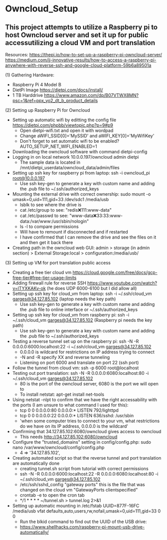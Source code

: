 # Owncloud_Setup

## This project attempts to utilize a Raspberry pi to host Owncloud server and set it up for public accessutilizing a cloud VM and port translation

Resources:
https://thepi.io/how-to-set-up-a-raspberry-pi-owncloud-server/
https://medium.com/jj-innovative-results/how-to-access-a-raspberry-pi-anywhere-with-reverse-ssh-and-google-cloud-platform-59b6a89501a

(1) Gathering Hardware:
- Raspberry Pi 4 Model B
- DietPi Image https://dietpi.com/docs/install/
- 1 TB Harddrive https://www.amazon.com/dp/B07VTWX8MN?psc=1&ref=ppx_yo2_dt_b_product_details

(2) Setting up Raspberry Pi for Owncloud 
- Setting up automatic wifi by editting the config file https://dietpi.com/phpbb/viewtopic.php?p=9#p9
  - Open dietpi-wifi.txt and open it with wordpad
  - Change aWIFI_SSID[0]='MySSID' and aWIFI_KEY[0]='MyWifiKey'
  - Don't forget to set automatic wifi to be enabled? AUTO_SETUP_NET_WIFI_ENABLED=1
- Downloading the owncloud software with command dietpi-config
- Logging in on local network 10.0.0.197/owncloud admin dietpi
  - The sample data is located in /mnt/dietpi_userdata/owncloud_data/admin/files
- Setting up ssh key for raspberry pi from laptop: ssh -i owncloud_pi root@10.0.0.197
  - Use ssh key-gen to generate a key with custom name and adding the .pub file to ~/.ssh/authorized_keys
- Mounting the external drive with correct ownership: sudo mount -o umask=0,uid=111,gid=33 /dev/sdc1 /media/usb
  - lsblk to see where the drive is
  - cat /etc/group to see: "redis:x:111:www-data"
  - cat /etc/passwd to see: "www-data:x:33:33:www-data:/var/www:/usr/sbin/nologin" 
  - ls -l to compare permissions 
  - Will have to remount if disconnected and if restarted
  - I have confirmed that I can remove the drive and see the files on it and then get it back there 
- Creating path in the owncloud web GUI: admin > storage (in admin section) > External Storage:local > configuration:/media/usb/

(3) Setting up VM for port translation public access
- Creating a free tier cloud vm https://cloud.google.com/free/docs/gcp-free-tier#free-tier-usage-limits
- Adding firewall rule for reverse SSH https://www.youtube.com/watch?v=lTYXKAKv-ok (he does UDP 6000-6100 but I did allow all)
- Setting up ssh key for cloud_vm from laptop: ssh -i ~/.ssh/cloud_vm garges@34.127.85.102 (laptop needs the key path)
  - Use ssh key-gen to generate a key with custom name and adding the .pub file to online interface or ~/.ssh/authorized_keys
- Setting up ssh key for cloud_vm from raspberry pi: ssh -i ~/.ssh/cloud_vm garges@34.127.85.102 (Raspberry pi needs the key path)
  - Use ssh key-gen to generate a key with custom name and adding the .pub file to ~/.ssh/authorized_keys
- Testing a reverse tunnel set up on the raspberry pi: ssh -N -R 0.0.0.0:6000:localhost:22 -i ~/.ssh/cloud_vm garges@34.127.85.102
  - 0.0.0.0 is wildcard for restrictions on IP address trying to connect
  - -N and -R specify XX and reverse tunneling
  - Listening on port 6000 and translate on port 22 (ssh port)
- Follow the tunnel from cloud vm: ssh -p 6000 root@localhost  
- Testing out port translation: ssh -N -R 0.0.0.0:6080:localhost:80 -i ~/.ssh/cloud_vm garges@34.127.85.102
  - 80 is the port of the owncloud server, 6080 is the port we will open to 
  - To install netstat: apt-get install net-tools
- Using netstat -nlpt to confirm that we have the right accessability with the ports (I am unsure to what command I used for this):
  - tcp        0      0 0.0.0.0:80              0.0.0.0:*               LISTEN      792/lighttpd        
  - tcp        0      0 0.0.0.0:22              0.0.0.0:*               LISTEN      636/sshd: /usr/sbin 
  - 'when some computer tries to connect to your vm, what restrictions do we have on its IP address, 0.0.0.0 is the wildcard'
- Confirming that 34.127.85.102:6080/owncloud gives access to owncloud
  - This needs http://34.127.85.102:6080/owncloud
- Configure the "trusted_domains" setting in config/config.php: sudo nano /var/www/owncloud/config/config.php
  - 4 => '34.127.85.102', 
- Creating automated script so that the reverse tunnel and port translation are automatically done
  - creating tunnel.sh script from tutorial with correct permissions
  - ssh -N -R 0.0.0.0:6000:localhost:22 -R 0.0.0.0:6080:localhost:80 -i ~/.ssh/cloud_vm garges@34.127.85.102
  - /etc/ssh/sshd_config "gateway ports" this is the file that was changed on the cloud vm "GatewayPorts clientspecified"
  - crontab -e to open the cron tab
  - */1 * * * * ~/tunnel.sh > tunnel.log 2>&1
- Setting up automatic mounting in /etc/fstab UUID=877F-16FC /media/usb vfat defaults,auto,users,rw,nofail,umask=0,uid=111,gid=33 0 0
  - Run the blkid command to find out the UUID of the USB drive:
  - https://www.shellhacks.com/raspberry-pi-mount-usb-drive-automatically/
